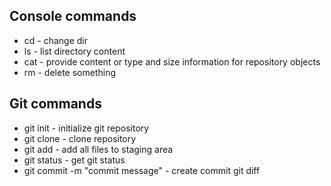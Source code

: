 ## Console commands

 - cd - change dir
 - ls - list directory content
 - cat -  provide content or type and size information for repository objects
 - rm - delete something

## Git commands

 - git init - initialize git repository
 - git clone - clone repository
 - git add - add all files to staging area
 - git status - get git status 
 - git commit -m "commit message" - create commit git diff
